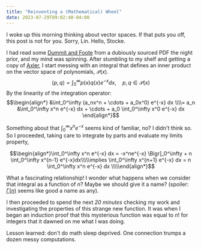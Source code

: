 ```yaml
---
title: "Reinventing a (Mathematical) Wheel"
date: 2023-07-29T09:02:40-04:00
---
```


I woke up this morning thinking about vector spaces. If that puts you off, this post is not for you. Sorry, Lin. Hello, Stocke.

I had read some [Dummit and Foote](https://www.amazon.com/Abstract-Algebra-3rd-David-Dummit/dp/0471433349) from a dubiously sourced PDF the night prior, and my mind was spinning. After stumbling to my shelf and getting a copy of [Axler](https://linear.axler.net/), I start messing with an integral that defines an inner product on the vector space of polynomials, $\mathcal{P}(x)$.
$$\langle p, q\rangle = \int_0^\infty p(x)q(x) e^{-x} dx,\quad p,q\in \mathcal{P}(x)$$
By the linearity of the integration operator:
$$\begin{align*}
&\int_0^\infty (a_nx^n + \cdots + a_0x^0) e^{-x} dx \\\\= a_n &\int_0^\infty x^n e^{-x} dx + \cdots + a_0 \int_0^\infty x^0 e^{-x} dx
\end{align*}$$

Something about that $\int_0^\infty x^n e^{-x}$ seems kind of familiar, no? I didn't think so. So I proceeded, taking care to integrate by parts and evaluate my limits property,

$$\begin{align*}\int_0^\infty x^n e^{-x} dx = -x^ne^{-x} \Bigr]_0^\infty + n \int_0^\infty x^{n-1} e^{-x}dx\\\\\implies \int_0^\infty x^{n+1} e^{-x} dx = n \int_0^\infty x^n e^{-x} dx \\\\\end{align*}$$

What a fascinating relationship! I wonder what happens when we consider that integral as a function of $n$? Maybe we should give it a name? (spoiler: [$\Gamma(n)$](https://en.wikipedia.org/wiki/Gamma_function) seems like good a name as any).

I then proceeded to spend the next *20 minutes* checking my work and investigating the properties of this strange new function. It was when I began an induction proof that this mysterious function was equal to $n!$ for integers that it dawned on me what I was doing.

Lesson learned: don't do math sleep deprived. One connection trumps a dozen messy computations.
